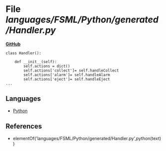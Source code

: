 # File _languages/FSML/Python/generated/Handler.py_
**[GitHub](https://github.com/softlang/yas/blob/master/languages/FSML/Python/generated/Handler.py)**
```
class Handler():

    def __init__(self):
        self.actions = dict()
        self.actions['collect']= self.handleCollect
        self.actions['alarm']= self.handleAlarm
        self.actions['eject']= self.handleEject
...
```

## Languages
* [Python](../languages/Python.md)

## References
* elementOf('languages/FSML/Python/generated/Handler.py',python(text))
